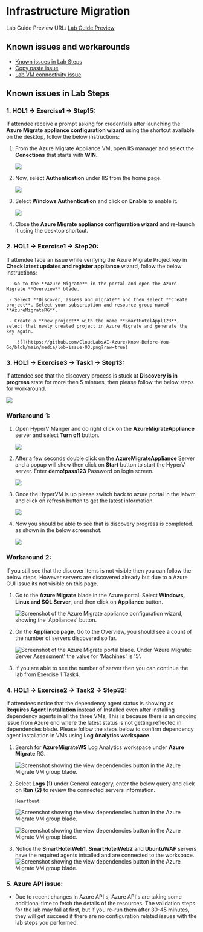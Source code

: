 # Infrastructure Migration

Lab Guide Preview URL: [Lab Guide Preview](https://experience.cloudlabs.ai/#/labguidepreview/e0c59313-c5cd-4b82-8612-165c8f56596b)

## Known issues and workarounds

- [Known issues in Lab Steps](#Known-issues-in-lab-steps)
- [Copy paste issue](https://docs.cloudlabs.ai/Learner/Troubleshooting/CopyPaste)
- [Lab VM connectivity issue](https://docs.cloudlabs.ai/Learner/Troubleshooting/RDP)

## Known issues in Lab Steps 

### 1. **HOL1 -> Exercise1 -> Step15**: 

   If attendee receive a prompt asking for credentials after launching the **Azure Migrate appliance configuration wizard** using the shortcut available on the desktop, follow the below instructions:
   
   1. From the Azure Migrate Appliance VM, open IIS manager and select the **Conections** that starts with **WIN**.

      ![](https://github.com/CloudLabsAI-Azure/Know-Before-You-Go/blob/main/media/lob-issue-03.png?raw=true)
      
   1. Now, select **Authentication** under IIS from the home page.

      ![](https://github.com/CloudLabsAI-Azure/Know-Before-You-Go/blob/main/media/lob-issue-04.png?raw=true)
      
   1. Select **Windows Authentication** and click on **Enable** to enable it.

      ![](https://github.com/CloudLabsAI-Azure/Know-Before-You-Go/blob/main/media/lob-issue-05.png?raw=true)
   
   1. Close the **Azure Migrate appliance configuration wizard** and re-launch it using the desktop shortcut.

### 2. **HOL1 -> Exercise1 -> Step20**:

If attendee face an issue while verifying the Azure Migrate Project key in **Check latest updates and register appliance** wizard, follow the below instructions:

     - Go to the **Azure Migrate** in the portal and open the Azure Migrate **Overview** blade. 
    
     - Select **Discover, assess and migrate** and then select **Create project**. Select your subscription and resource group named **AzureMigrateRG**.
    
     - Create a **new project** with the name **SmartHotelAppl123**, select that newly created project in Azure Migrate and generate the key again.
     
        ![](https://github.com/CloudLabsAI-Azure/Know-Before-You-Go/blob/main/media/lob-issue-03.png?raw=true)

### 3. **HOL1 -> Exercise3 -> Task1 -> Step13**: 
    
If attendee see that the discovery process is stuck at **Discovery is in progress** state for more then 5 mintues, then please follow the below steps for workaround.
    
![](https://github.com/CloudLabsAI-Azure/Know-Before-You-Go/blob/main/media/progress.png?raw=true)
   
   ### Workaround 1:
   
   1. Open HyperV Manger and do right click on the **AzureMigrateAppliance** server and select **Turn off** button. 

      ![](https://github.com/CloudLabsAI-Azure/Know-Before-You-Go/blob/main/media/hypervshut.png?raw=true)
      
   1. After a few seconds double click on the **AzureMigrateAppliance** Server and a popup will show then click on **Start** button to start the HyperV server. Enter **demo!pass123** Password on login screen.
    
        ![](https://github.com/CloudLabsAI-Azure/Know-Before-You-Go/blob/main/media/start.png?raw=true)
     
   3. Once the HyperVM is up please switch back to azure portal in the labvm and click on refresh button to get the latest information. 

        ![](https://github.com/CloudLabsAI-Azure/Know-Before-You-Go/blob/main/media/refresh.png?raw=true)
     
   4. Now you should be able to see that is discovery progress is completed. as shown in the below screenshot.

        ![](https://github.com/CloudLabsAI-Azure/Know-Before-You-Go/blob/main/media/done.png?raw=true)

   ### Workaround 2: 
   
   If you still see that the discover items is not visible then you can follow the below steps. However servers are discovered already but due to a Azure GUI issue its not visible on this page.

   1. Go to the **Azure Migrate** blade in the Azure portal.  Select **Windows, Linux and SQL Server**, and then click on **Appliance** button.
      
      ![Screenshot of the Azure Migrate appliance configuration wizard, showing the 'Appliances' button.](https://github.com/CloudLabs-MCW/MCW-Line-of-business-application-migration/blob/prod/Hands-on%20lab/images/Exercise1/Discovered_Servers_Count.png?raw=true "Appliances")
      
   2. On the **Appliance page**, Go to the Overview, you should see a count of the number of servers discovered so far.
      
      ![Screenshot of the Azure Migrate portal blade. Under 'Azure Migrate: Server Assessment' the value for 'Machines' is '5'.](https://github.com/CloudLabs-MCW/MCW-Line-of-business-application-migration/blob/prod/Hands-on%20lab/images/Exercise1/Machines.png?raw=true "Machines")
    
   3. If you are able to see the number of server then you can continue the lab from Exercise 1 Task4. 
     

### 4. **HOL1 -> Exercise2 -> Task2 -> Step32**: 

   If attendees notice that the dependency agent status is showing as **Requires Agent Installation** instead of Installed even after installing dependency agents in all the three VMs, This is because there is an ongoing issue from Azure end where the latest status is not getting reflected in dependencies blade. Please follow the steps below to confirm dependency agent installation in VMs using **Log Analytics workspace**.
   
   1. Search for **AzureMigrateWS** Log Analytics workspace under **Azure Migrate** RG.

      ![Screenshot showing the view dependencies button in the Azure Migrate VM group blade.](https://github.com/CloudLabs-MCW/MCW-Line-of-business-application-migration/blob/prod/Hands-on%20lab/images/Exercise1/dependency-1.png?raw=true "View dependencies")


   1. Select **Logs (1)** under General category, enter the below query and click on **Run** **(2)** to review the connected servers information.

       ```
       Heartbeat
       ```

      ![Screenshot showing the view dependencies button in the Azure Migrate VM group blade.](https://github.com/CloudLabs-MCW/MCW-Line-of-business-application-migration/blob/prod/Hands-on%20lab/images/Exercise1/dependency-2.png?raw=true "View dependencies")



      ![Screenshot showing the view dependencies button in the Azure Migrate VM group blade.](https://github.com/CloudLabs-MCW/MCW-Line-of-business-application-migration/blob/prod/Hands-on%20lab/images/Exercise1/dependency-2.1.png?raw=true "View dependencies")
     
   1. Notice the **SmartHotelWeb1**, **SmartHotelWeb2** and **UbuntuWAF** servers have the required agents intsalled and are connected to the workspace.
       ![Screenshot showing the view dependencies button in the Azure Migrate VM group blade.](https://github.com/CloudLabs-MCW/MCW-Line-of-business-application-migration/blob/prod/Hands-on%20lab/images/Exercise1/dependency-3.png?raw=true "View dependencies")
      
### 5. **Azure API issue**: 

- Due to recent changes in Azure API's, Azure API's are taking some additional time to fetch the details of the resources. The validation steps for the lab may fail at first, but if you re-run them after 30-45 minutes, they will get succeed if there are no configuration related issues with the lab steps you performed.
